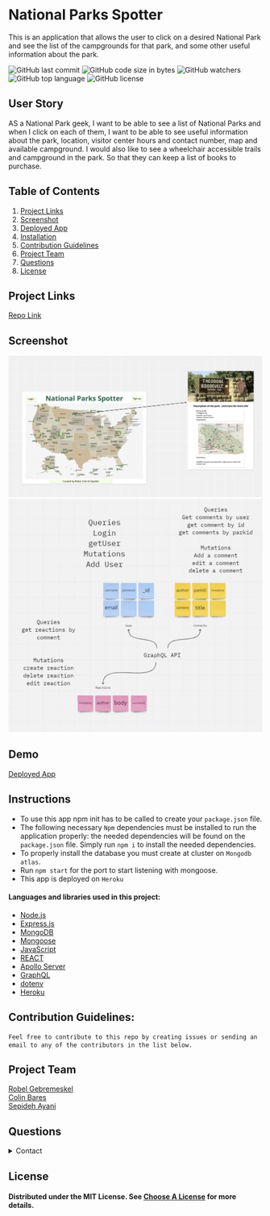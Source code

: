# National Parks Spotter

This is an application that allows the user to click on a desired National Park and see the list of the campgrounds for that park, and some other useful information about the park.

![GitHub last commit](https://img.shields.io/github/last-commit/SepidehAyani/national-parks-spotter)  ![GitHub code size in bytes](https://img.shields.io/github/languages/code-size/SepidehAyani/national-parks-spotter)  ![GitHub watchers](https://img.shields.io/github/watchers/SepidehAyani/national-parks-spotter?label=Watch&style=social)  ![GitHub top language](https://img.shields.io/github/languages/top/SepidehAyani/national-parks-spotter)  ![GitHub license](https://img.shields.io/badge/license-MIT-blueyellow) <br> 

## User Story
AS a National Park geek,
I want to be able to see a list of National Parks and when I click on each of them,
I want to be able to see useful information about the park, location, visitor center hours and contact number, map and available campground. I would also like to see a wheelchair accessible trails and campground in the park. 
So that they can keep a list of books to purchase.

## Table of Contents 
1. [Project Links](#Project-Links)
1. [Screenshot](#Screenshot)
1. [Deployed App](#Deployed-App)
1. [Installation](#Installation)
1. [Contribution Guidelines](#Contribution-Guidelines)
1. [Project Team](#Project-Team)
1. [Questions](#Questions)
1. [License](#License)

## Project Links
[Repo Link](https://github.com/SepidehAyani/national-parks-spotter) <br>

## Screenshot
![wireframe](assets/images/wireframe.jpg)
![db architecture](assets/images/db.png)


## Demo
[Deployed App]()

## Instructions
* To use this app npm init has to be called to create your `package.json` file.
* The following necessary `Npm` dependencies must be installed to run the application properly: the needed dependencies will be found on the `package.json` file. Simply run `npm i` to install the needed dependencies.
* To properly install the database you must create at cluster on `Mongodb atlas`.
* Run `npm start` for the port to start listening with mongoose.
* This app is deployed on `Heroku`

#### Languages and libraries used in this project:
- <a href="https://nodejs.org/">Node.js</a>
- <a href="https://www.npmjs.com/package/express">Express.js</a>
- <a href="https://www.mongodb.com/">MongoDB</a>
- <a href="https://mongoosejs.com/">Mongoose</a>
- <a href="https://www.javascript.com/">JavaScript</a>
- <a href="https://reactjs.org/">REACT</a>
- <a href="https://www.apollographql.com/docs/apollo-server/">Apollo Server</a>
- <a href="https://graphql.org/">GraphQL</a>
- <a href="https://www.npmjs.com/package/dotenv">dotenv</a>
- <a href="https://www.heroku.com/">Heroku</a>

## Contribution Guidelines:
```  
Feel free to contribute to this repo by creating issues or sending an email to any of the contributors in the list below. 
```
## Project Team
[Robel Gebremeskel](https://github.com/robel-codes) <br>
[Colin Bares](https://github.com/soundproofboot) <br>
[Sepideh Ayani](https://github.com/SepidehAyani) <br>

## Questions
<details>
    <summary>Contact</summary>
    rofikre@yahoo.com <br>
    colinedwinbares@gmail.com <br>
    sepid.ayani@gmail.com <br>
</details>

## License
#### Distributed under the MIT License. See [Choose A License](https://choosealicense.com/) for more details.